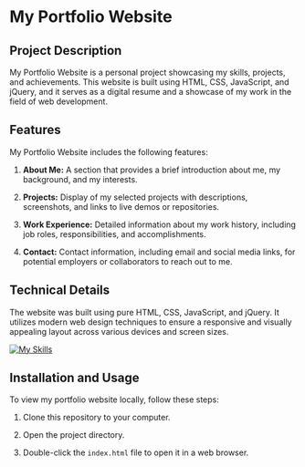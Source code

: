 # My Portfolio Website

## Project Description

My Portfolio Website is a personal project showcasing my skills, projects, and achievements. This website is built using HTML, CSS, JavaScript, and jQuery, and it serves as a digital resume and a showcase of my work in the field of web development.

## Features

My Portfolio Website includes the following features:

1. **About Me:** A section that provides a brief introduction about me, my background, and my interests.

2. **Projects:** Display of my selected projects with descriptions, screenshots, and links to live demos or repositories.

3. **Work Experience:** Detailed information about my work history, including job roles, responsibilities, and accomplishments.

4. **Contact:** Contact information, including email and social media links, for potential employers or collaborators to reach out to me.

## Technical Details

The website was built using pure HTML, CSS, JavaScript, and jQuery. It utilizes modern web design techniques to ensure a responsive and visually appealing layout across various devices and screen sizes.

[![My Skills](https://skills.thijs.gg/icons?i=html,css,js)](https://skills.thijs.gg)

## Installation and Usage

To view my portfolio website locally, follow these steps:

1. Clone this repository to your computer.

2. Open the project directory.

3. Double-click the `index.html` file to open it in a web browser.

